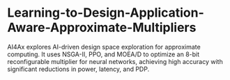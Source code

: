# Learning-to-Design-Application-Aware-Approximate-Multipliers
AI4Ax explores AI-driven design space exploration for approximate computing. It uses NSGA-II, PPO, and MOEA/D to optimize an 8-bit reconfigurable multiplier for neural networks, achieving high accuracy with significant reductions in power, latency, and PDP.
